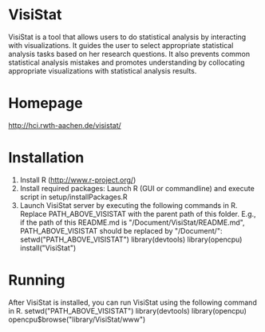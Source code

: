 VisiStat
=======

VisiStat is a tool that allows users to do statistical analysis by interacting with visualizations. It guides the user to select appropriate statistical analysis tasks based on her research questions. It also prevents common statistical analysis mistakes and promotes understanding by collocating appropriate visualizations with statistical analysis results.

Homepage
========

http://hci.rwth-aachen.de/visistat/

Installation
===
1. Install R (http://www.r-project.org/)
2. Install required packages: Launch R (GUI or commandline) and execute script in setup/installPackages.R
3. Launch VisiStat server by executing the following commands in R. Replace PATH_ABOVE_VISISTAT with the parent path of this folder. E.g., if the path of this README.md is "/Document/VisiStat/README.md", PATH_ABOVE_VISISTAT should be replaced by "/Document/":
	setwd("PATH_ABOVE_VISISTAT")
   	library(devtools)
   	library(opencpu)
   	install("VisiStat")


Running
====
After VisiStat is installed, you can run VisiStat using the following command in R.
	setwd("PATH_ABOVE_VISISTAT")
   	library(devtools)
   	library(opencpu)
	opencpu$browse("library/VisiStat/www")
